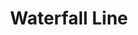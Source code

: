 ---
title: Waterfall Line
title_zh: 瀑布綫
route_sign: [W]
branch_line: false
stations:
  - station_code: [W1]
    name: Winterland
    name_zh: 冬地
    transfer:
      - route_sign: [G,C]
  - station_code: [W2]
    name: Uptown Cross
    name_zh: 上環十字
    transfer:
      - route_sign: [G]
  - station_code: [W3]
    name: Under the Falls
    name_zh: 瀑布下
    transfer:
      - route_sign: [R,P]
  - station_code: [W4]
    name: Mugen
    name_zh: 無限
    transfer:
      - route_sign: [B,V,D,P]
  - station_code: [W5]
    name: Downtown East
    name_zh: 下環東
    transfer:
      - route_sign: [C,D]
  - station_code: [W6]
    name: Downtown
    name_zh: 下環
    transfer:
      - route_sign: [R,G]
  - station_code: [W7]
    name: Mount Austin
    name_zh: 柯士甸山
    transfer:
      - route_sign: [G,C]
  - station_code: [W8]
    name: Evergreen
    name_zh: 常青
    transfer:
      - route_sign: [P]
  - station_code: [W9]
    name: Zero Zero
    name_zh: 零零
    transfer:
      - route_sign: [B]
  - station_code: [W10]
    name: Wontana Hill
    name_zh: 雲大拿山
    transfer:
      - route_sign: [S]
custom_style: table{margin:0 auto}.station-code-bg{background-image:url(/img/bg/waterfallline.png);background-repeat:no-repeat;background-size:7px 101%;background-position:51px}
weight: 6
---